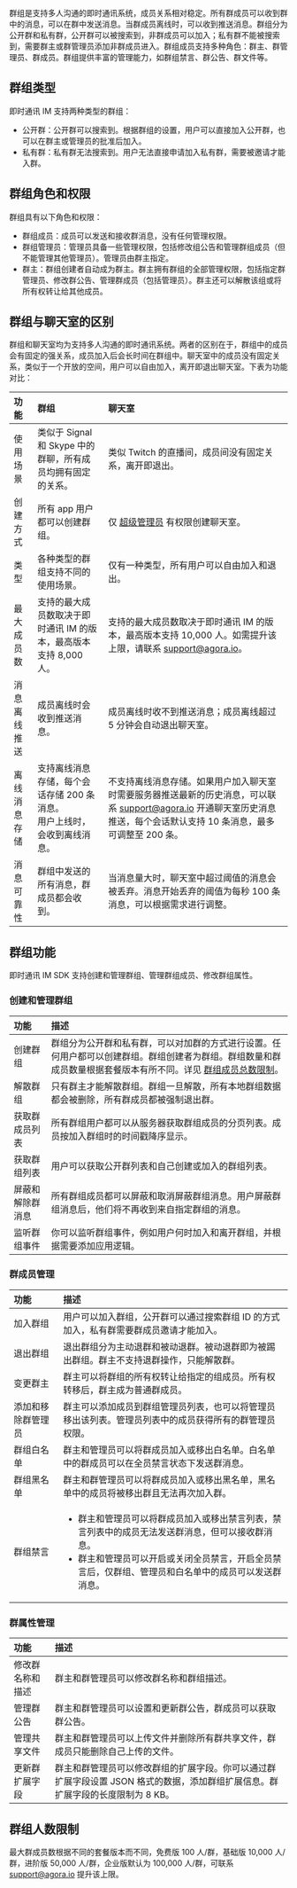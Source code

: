 群组是支持多人沟通的即时通讯系统，成员关系相对稳定。所有群成员可以收到群中的消息，可以在群中发送消息。当群成员离线时，可以收到推送消息。群组分为公开群和私有群，公开群可以被搜索到，非群成员可以加入；私有群不能被搜索到，需要群主或群管理员添加非群成员进入。群组成员支持多种角色：群主、群管理员、群成员。群组提供丰富的管理能力，如群组禁言、群公告、群文件等。

## 群组类型

即时通讯 IM 支持两种类型的群组：

- 公开群：公开群可以搜索到。根据群组的设置，用户可以直接加入公开群，也可以在群主或管理员的批准后加入。
- 私有群：私有群无法搜索到。用户无法直接申请加入私有群，需要被邀请才能入群。

## 群组角色和权限

群组具有以下角色和权限：

- 群组成员：成员可以发送和接收群消息，没有任何管理权限。
- 群组管理员：管理员具备一些管理权限，包括修改组公告和管理群组成员（但不能管理其他管理员）。管理员由群主指定。
- 群主：群组创建者自动成为群主。群主拥有群组的全部管理权限，包括指定群管理员、修改群公告、管理群成员（包括管理员）。群主还可以解散该组或将所有权转让给其他成员。

## 群组与聊天室的区别

群组和聊天室均为支持多人沟通的即时通讯系统。两者的区别在于，群组中的成员会有固定的强关系，成员加入后会长时间在群组中。聊天室中的成员没有固定关系，类似于一个开放的空间，用户可以自由加入，离开即退出聊天室。下表为功能对比：

| 功能         | 群组                                                         | 聊天室                                                       |
| :----------- | :----------------------------------------------------------- | :----------------------------------------------------------- |
| 使用场景     | 类似于 Signal 和 Skype 中的群聊，所有成员均拥有固定的关系。  | 类似 Twitch 的直播间，成员间没有固定关系，离开即退出。     |
| 创建方式 | 所有 app 用户都可以创建群组。   | 仅 [超级管理员](./agora_chat_restful_chatroom_superadmin?platform=RESTful) 有权限创建聊天室。  |
| 类型 | 各种类型的群组支持不同的使用场景。 | 仅有一种类型，所有用户可以自由加入和退出。      |
| 最大成员数   | 支持的最大成员数取决于即时通讯 IM 的版本，最高版本支持 8,000 人。        | 支持的最大成员数取决于即时通讯 IM 的版本，最高版本支持 10,000 人。如需提升该上限，请联系 [support@agora.io](support@agora.io)。 |
| 消息离线推送 | 成员离线时会收到推送消息。                                   | 成员离线时收不到推送消息；成员离线超过 5 分钟会自动退出聊天室。                                  |
| 离线消息存储 | 支持离线消息存储，每个会话存储 200 条消息。<br/>用户上线时，会收到离线消息。 | 不支持离线消息存储。如果用户加入聊天室时需要服务器推送最新的历史消息，可以联系 [support@agora.io](support@agora.io) 开通聊天室历史消息推送，每个会话默认支持 10 条消息，最多可调整至 200 条。 |
| 消息可靠性   | 群组中发送的所有消息，群成员都会收到。        | 当消息量大时，聊天室中超过阈值的消息会被丢弃。消息开始丢弃的阈值为每秒 100 条消息，可以根据需求进行调整。 |

## 群组功能

即时通讯 IM SDK 支持创建和管理群组、管理群组成员、修改群组属性。

### 创建和管理群组

| 功能               | 描述                                                         |
| :----------------- | :----------------------------------------------------------- |
| 创建群组           | 群组分为公开群和私有群，可以对加群的方式进行设置。任何用户都可以创建群组。群组创建者为群组。群组数量和群成员数量根据套餐版本有所不同。详见 [群组成员总数限制](./limitations)。 |
| 解散群组           | 只有群主才能解散群组。群组一旦解散，所有本地群组数据都会被删除，所有群成员都被强制退出群。 |
| 获取群成员列表     | 所有群组用户都可以从服务器获取群组成员的分页列表。成员按加入群组时的时间戳降序显示。 |
| 获取群组列表       | 用户可以获取公开群列表和自己创建或加入的群组列表。 |
| 屏蔽和解除群消息   | 所有群组成员都可以屏蔽和取消屏蔽群组消息。用户屏蔽群组消息后，他们将不再收到来自指定群组的消息。 |
| 监听群组事件       | 你可以监听群组事件，例如用户何时加入和离开群组，并根据需要添加应用逻辑。 |

### 群成员管理

| 功能                   | 描述          |
| :--------------------- | :---------------------------------- |
| 加入群组           | 用户可以加入群组，公开群可以通过搜索群组 ID 的方式加入，私有群需要群成员邀请才能加入。 |
| 退出群组           | 退出群组分为主动退群和被动退群。被动退群即为被踢出群组。群主不支持退群操作，只能解散群。 |
| 变更群主               | 群主可以将群组的所有权转让给指定的组成员。所有权转移后，群主成为普通群成员。 |
| 添加和移除群管理员 | 群主可以添加成员到群组管理员列表，也可以将管理员移出该列表。管理员列表中的成员获得所有的群管理员权限。 |
| 群组白名单             | 群主和管理员可以将群成员加入或移出白名单。白名单中的群成员可以在全员禁言状态下发送群消息。 |
| 群组黑名单             | 群主和群管理员可以将群成员加入或移出黑名单，黑名单中的成员将被移出群且无法再次加入群。 |
| 群组禁言               | <ul><li>群主和管理员可以将群成员加入或移出禁言列表，禁言列表中的成员无法发送群消息，但可以接收群消息。</li><li>群主和管理员可以开启或关闭全员禁言，开启全员禁言后，仅群组、管理员和白名单中的成员可以发送群消息。</li></ul> |

### 群属性管理

| 功能             | 描述                                                         |
| :--------------- | :----------------------------------------------------------- |
| 修改群名称和描述 | 群主和群管理员可以修改群名称和群组描述。                     |
| 管理群公告           | 群主和群管理员可以设置和更新群公告，群成员可以获取群公告。   |
| 管理共享文件         | 群主和群管理员可以上传文件并删除所有群共享文件，群成员只能删除自己上传的文件。 |
| 更新群扩展字段   | 群主和群管理员可以修改群组的扩展字段。你可以通过群扩展字段设置 JSON 格式的数据，添加群组扩展信息。群扩展字段的长度限制为 8 KB。 |

## 群组人数限制

最大群成员数根据不同的套餐版本而不同，免费版 100 人/群，基础版 10,000 人/群，进阶版 50,000 人/群，企业版默认为 100,000 人/群，可联系 [support@agora.io](support@agora.io) 提升该上限。